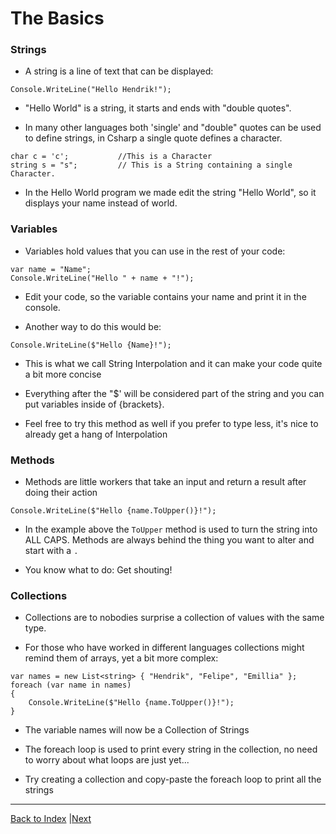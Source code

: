 # The Basics

### Strings

* A string is a line of text that can be displayed:

`Console.WriteLine("Hello Hendrik!");`

* "Hello World" is a string, it starts and ends with "double quotes".

* In many other languages both 'single' and "double" quotes can be used to define strings, in Csharp a single quote defines a character.

```
char c = 'c';           //This is a Character
string s = "s";         // This is a String containing a single Character.
```
* In the Hello World program we made edit the string "Hello World", so it displays your name instead of world.

### Variables

* Variables hold values that you can use in the rest of your code:

```
var name = "Name";
Console.WriteLine("Hello " + name + "!");
```

* Edit your code, so the variable contains your name and print it in the console.

* Another way to do this would be:

`Console.WriteLine($"Hello {Name}!");`

* This is what we call String Interpolation and it can make your code quite a bit more concise

* Everything after the "$' will be considered part of the string and you can put variables inside of {brackets}.

* Feel free to try this method as well if you prefer to type less, it's nice to already get a hang of Interpolation

### Methods

* Methods are little workers that take an input and return a result after doing their action

`Console.WriteLine($"Hello {name.ToUpper()}!");`

* In the example above the `ToUpper` method is used to turn the string into ALL CAPS. Methods are always behind the thing you want to alter and start with a `.`

* You know what to do: Get shouting!

### Collections

* Collections are to nobodies surprise a collection of values with the same type.

* For those who have worked in different languages collections might remind them of arrays, yet a bit more complex:

```
var names = new List<string> { "Hendrik", "Felipe", "Emillia" };
foreach (var name in names)
{
    Console.WriteLine($"Hello {name.ToUpper()}!");
}
```

* The variable names will now be a Collection of Strings

* The foreach loop is used to print every string in the collection, no need to worry about what loops are just yet...

* Try creating a collection and copy-paste the foreach loop to print all the strings

---

[Back to Index](README.md) |[Next](numbers.md)